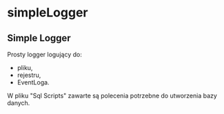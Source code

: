 # simpleLogger
## Simple Logger

 Prosty logger logujący do:
 * pliku, 
 * rejestru, 
 * EventLoga.

W pliku "Sql Scripts" zawarte są polecenia potrzebne do utworzenia bazy danych. 
